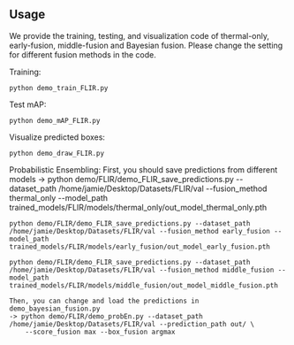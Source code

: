 
## Usage

We provide the training, testing, and visualization code of thermal-only, early-fusion, middle-fusion and Bayesian fusion. Please change the setting for different fusion methods in the code.

Training:

    python demo_train_FLIR.py
    
Test mAP:

    python demo_mAP_FLIR.py
    
Visualize predicted boxes:
    
    python demo_draw_FLIR.py    
    
Probabilistic Ensembling:
    First, you should save predictions from different models 
    -> python demo/FLIR/demo_FLIR_save_predictions.py --dataset_path /home/jamie/Desktop/Datasets/FLIR/val --fusion_method thermal_only --model_path trained_models/FLIR/models/thermal_only/out_model_thermal_only.pth

    python demo/FLIR/demo_FLIR_save_predictions.py --dataset_path /home/jamie/Desktop/Datasets/FLIR/val --fusion_method early_fusion --model_path trained_models/FLIR/models/early_fusion/out_model_early_fusion.pth

    python demo/FLIR/demo_FLIR_save_predictions.py --dataset_path /home/jamie/Desktop/Datasets/FLIR/val --fusion_method middle_fusion --model_path trained_models/FLIR/models/middle_fusion/out_model_middle_fusion.pth

    Then, you can change and load the predictions in demo_bayesian_fusion.py
    -> python demo/FLIR/demo_probEn.py --dataset_path /home/jamie/Desktop/Datasets/FLIR/val --prediction_path out/ \
        --score_fusion max --box_fusion argmax
